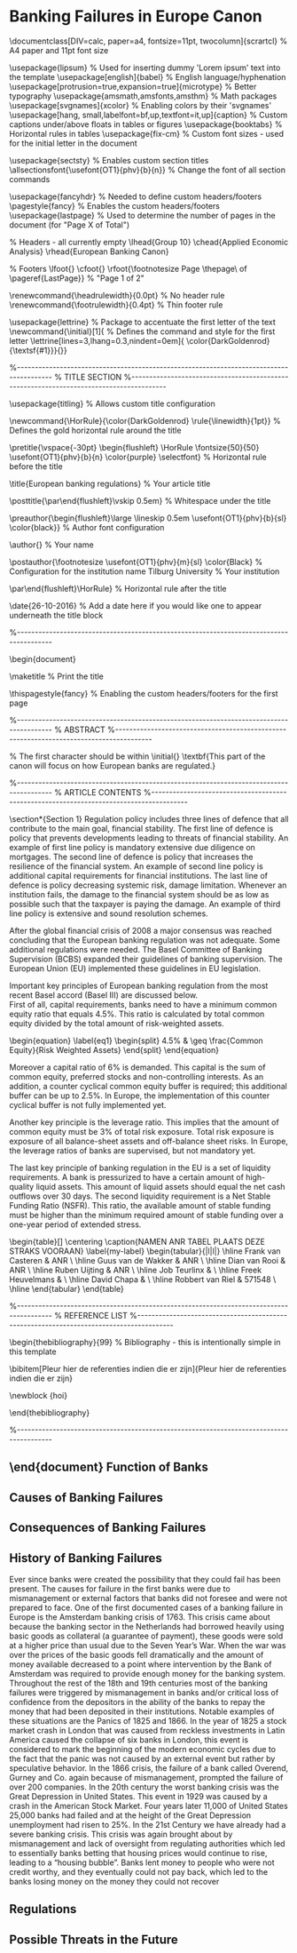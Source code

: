 Banking Failures in Europe Canon
================================


\documentclass[DIV=calc, paper=a4, fontsize=11pt, twocolumn]{scrartcl}	 % A4 paper and 11pt font size

\usepackage{lipsum} % Used for inserting dummy 'Lorem ipsum' text into the template
\usepackage[english]{babel} % English language/hyphenation
\usepackage[protrusion=true,expansion=true]{microtype} % Better typography
\usepackage{amsmath,amsfonts,amsthm} % Math packages
\usepackage[svgnames]{xcolor} % Enabling colors by their 'svgnames'
\usepackage[hang, small,labelfont=bf,up,textfont=it,up]{caption} % Custom captions under/above floats in tables or figures
\usepackage{booktabs} % Horizontal rules in tables
\usepackage{fix-cm}	 % Custom font sizes - used for the initial letter in the document

\usepackage{sectsty} % Enables custom section titles
\allsectionsfont{\usefont{OT1}{phv}{b}{n}} % Change the font of all section commands

\usepackage{fancyhdr} % Needed to define custom headers/footers
\pagestyle{fancy} % Enables the custom headers/footers
\usepackage{lastpage} % Used to determine the number of pages in the document (for "Page X of Total")

% Headers - all currently empty
\lhead{Group 10}
\chead{Applied Economic Analysis}
\rhead{European Banking Canon}

% Footers
\lfoot{}
\cfoot{}
\rfoot{\footnotesize Page \thepage\ of \pageref{LastPage}} % "Page 1 of 2"

\renewcommand{\headrulewidth}{0.0pt} % No header rule
\renewcommand{\footrulewidth}{0.4pt} % Thin footer rule

\usepackage{lettrine} % Package to accentuate the first letter of the text
\newcommand{\initial}[1]{ % Defines the command and style for the first letter
\lettrine[lines=3,lhang=0.3,nindent=0em]{
\color{DarkGoldenrod}
{\textsf{#1}}}{}}

%----------------------------------------------------------------------------------------
%	TITLE SECTION
%----------------------------------------------------------------------------------------

\usepackage{titling} % Allows custom title configuration

\newcommand{\HorRule}{\color{DarkGoldenrod} \rule{\linewidth}{1pt}} % Defines the gold horizontal rule around the title

\pretitle{\vspace{-30pt} \begin{flushleft} \HorRule \fontsize{50}{50} \usefont{OT1}{phv}{b}{n} \color{purple} \selectfont} % Horizontal rule before the title

\title{European banking regulations} % Your article title

\posttitle{\par\end{flushleft}\vskip 0.5em} % Whitespace under the title

\preauthor{\begin{flushleft}\large \lineskip 0.5em \usefont{OT1}{phv}{b}{sl} \color{black}} % Author font configuration

\author{} % Your name

\postauthor{\footnotesize \usefont{OT1}{phv}{m}{sl} \color{Black} % Configuration for the institution name
       Tilburg University % Your institution

\par\end{flushleft}\HorRule} % Horizontal rule after the title

\date{26-10-2016} % Add a date here if you would like one to appear underneath the title block

%----------------------------------------------------------------------------------------

\begin{document}

\maketitle % Print the title

\thispagestyle{fancy} % Enabling the custom headers/footers for the first page 

%----------------------------------------------------------------------------------------
%	ABSTRACT
%----------------------------------------------------------------------------------------

% The first character should be within \initial{}
\textbf{This part of the canon will focus on how European banks are regulated.}

%----------------------------------------------------------------------------------------
%	ARTICLE CONTENTS
%----------------------------------------------------------------------------------------

\section*{Section 1}
Regulation policy includes three lines of defence that all contribute to the main goal, financial stability. The first line of defence is policy that prevents developments leading to threats of financial stability. An example of first line policy is mandatory extensive due diligence on mortgages. The second line of defence is policy that increases the resilience of the financial system. An example of second line policy is additional capital requirements for financial institutions. The last line of defence is policy decreasing systemic risk, damage limitation. Whenever an institution fails, the damage to the financial system should be as low as possible such that the taxpayer is paying the damage. An example of third line policy is extensive and sound resolution schemes.

After the global financial crisis of 2008 a major consensus was reached concluding that the European banking regulation was not adequate. Some additional regulations were needed. The Basel Committee of Banking Supervision (BCBS) expanded their guidelines of banking supervision. The European Union (EU) implemented these guidelines in EU legislation. 

Important key principles of European banking regulation from the most recent Basel accord (Basel III) are discussed below.  
First of all, capital requirements, banks need to have a minimum common equity ratio that equals 4.5\%. 
This ratio is calculated by total common equity divided by the total amount of risk-weighted assets. 

 \begin{equation} \label{eq1}
\begin{split}
4.5\% & \geq \frac{Common Equity}{Risk Weighted Assets}
\end{split}
\end{equation}

Moreover a capital ratio of 6\% is demanded. This capital is the sum of common equity, preferred stocks and non-controlling interests. As an addition, a counter cyclical common equity buffer is required; this additional buffer can be up to 2.5\%. In Europe, the implementation of this counter cyclical buffer is not fully implemented yet.

Another key principle is the leverage ratio. This implies that the amount of common equity must be 3\% of total risk exposure. Total risk exposure is exposure of all balance-sheet assets and off-balance sheet risks. In Europe, the leverage ratios of banks are supervised, but not mandatory yet.

The last key principle of banking regulation in the EU is a set of liquidity requirements. A bank is pressurized to have a certain amount of high-quality liquid assets. This amount of liquid assets should equal the net cash outflows over 30 days.
The second liquidity requirement is a Net Stable Funding Ratio (NSFR). This ratio, the available amount of stable funding must be higher than the minimum required amount of stable funding over a one-year period of extended stress.

\begin{table}[]
\centering
\caption{NAMEN ANR TABEL PLAATS DEZE STRAKS VOORAAN}
\label{my-label}
\begin{tabular}{|l|l|}
\hline
Frank van Casteren & ANR  \\ \hline 
Guus van de Wakker & ANR \\ \hline
Dian van Rooi & ANR \\ \hline
Ruben Uijting & ANR \\ \hline
Job Teurlinx &  \\ \hline
Freek Heuvelmans &  \\ \hline
David Chapa &  \\ \hline
Robbert van Riel & 571548  \\ \hline
\end{tabular}
\end{table}

%----------------------------------------------------------------------------------------
%	REFERENCE LIST
%----------------------------------------------------------------------------------------

\begin{thebibliography}{99} % Bibliography - this is intentionally simple in this template

\bibitem[Pleur hier de referenties indien die er zijn]{Pleur hier de referenties indien die er zijn}

\newblock {hoi}
 
\end{thebibliography}

%----------------------------------------------------------------------------------------

\end{document}
Function of Banks
-----------------

Causes of Banking Failures
--------------------------

Consequences of Banking Failures
---------------------------------

History of Banking Failures
-----------------------------
Ever since banks were created the possibility that they could fail has been present. The causes for failure 
in the first banks were due to mismanagement or external factors that banks did not foresee and were 
not prepared to face. One of the first documented cases of a banking failure in Europe is the Amsterdam 
banking crisis of 1763. This crisis came about because the banking sector in the Netherlands had borrowed 
heavily using basic goods as collateral (a guarantee of payment), these goods were sold at a higher price 
than usual due to the Seven Year’s War. When the war was over the prices of the basic goods fell 
dramatically and the amount of money available decreased to a point where intervention by the Bank of 
Amsterdam was required to provide enough money for the banking system. Throughout the rest of the 
18th and 19th centuries most of the banking failures were triggered by mismanagement in banks and/or 
critical loss of confidence from the depositors in the ability of the banks to repay the money that had been 
deposited in their institutions. Notable examples of these situations are the Panics of 1825 and 1866. In 
the year of 1825 a stock market crash in London that was caused from reckless investments in Latin 
America caused the collapse of six banks in London, this event is considered to mark the beginning of the 
modern economic cycles due to the fact that the panic was not caused by an external event but rather by 
speculative behavior. In the 1866 crisis, the failure of a bank called Overend, Gurney and Co. again because 
of mismanagement, prompted the failure of over 200 companies. In the 20th century the worst banking 
crisis was the Great Depression in United States. This event in 1929 was caused by a crash in the American 
Stock Market. Four years later 11,000 of United States 25,000 banks had failed and at the height of the 
Great Depression unemployment had risen to 25%. In the 21st Century we have already had a severe 
banking crisis. This crisis was again brought about by mismanagement and lack of oversight from 
regulating authorities which led to essentially banks betting that housing prices would continue to rise, 
leading to a “housing bubble”. Banks lent money to people who were not credit worthy, and they 
eventually could not pay back, which led to the banks losing money on the money they could not recover 

Regulations
------------

Possible Threats in the Future
--------------------------------
